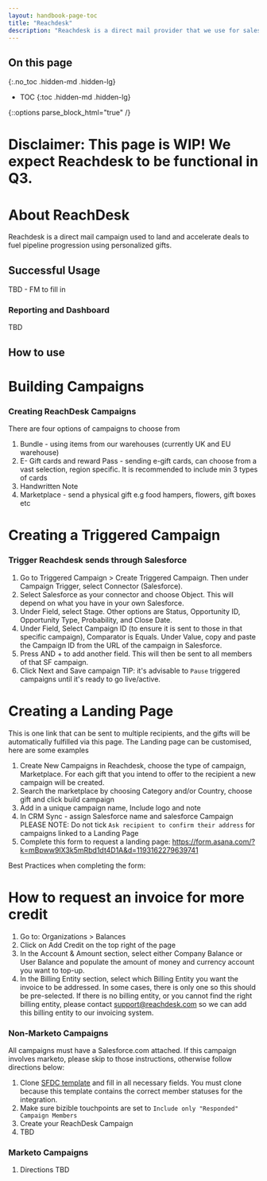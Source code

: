 ```yaml
---
layout: handbook-page-toc
title: "Reachdesk"
description: "Reachdesk is a direct mail provider that we use for sales and marketing campaigns to fuel pipeline progression using personalized gifts"
---
```


<link rel="stylesheet" type="text/css" href="/stylesheets/biztech.css" />

## On this page
{:.no_toc .hidden-md .hidden-lg}

- TOC
{:toc .hidden-md .hidden-lg}

{::options parse_block_html="true" /}

# Disclaimer: This page is WIP! We expect Reachdesk to be functional in Q3.

# About ReachDesk
Reachdesk is a direct mail campaign used to land and accelerate deals to fuel pipeline progression using personalized gifts.

## Successful Usage
TBD - FM to fill in

### Reporting and Dashboard
TBD

## How to use 

# Building Campaigns
### Creating ReachDesk Campaigns
There are four options of campaigns to choose from
1. Bundle - using items from our warehouses (currently UK and EU warehouse)
1. E- Gift cards and reward Pass - sending e-gift cards, can choose from a vast selection, region specific. It is recommended to include min 3 types of cards
1. Handwritten Note
1. Marketplace - send a physical gift e.g food hampers, flowers, gift boxes etc

# Creating a Triggered Campaign

### Trigger Reachdesk sends through Salesforce
1. Go to Triggered Campaign > Create Triggered Campaign. Then under Campaign Trigger, select Connector (Salesforce).
1. Select Salesforce as your connector and choose Object. This will depend on what you have in your own Salesforce.
1. Under Field, select Stage. Other options are  Status, Opportunity ID, Opportunity Type, Probability, and Close Date.
1. Under Field, Select Campaign ID (to ensure it is sent to those in that specific campaign), Comparator is Equals. Under Value, copy and paste the Campaign ID from the URL of the campaign in Salesforce.
1. Press AND + to add another field. This will then be sent to all members of that SF campaign. 
1. Click Next and Save campaign
TIP: it's advisable to `Pause` triggered campaigns until it's ready to go live/active.

# Creating a Landing Page

This is one link that can be sent to multiple recipients, and the gifts will be automatically fulfilled via this page. The Landing page can be customised, here are some examples

1. Create New Campaigns in Reachdesk, choose the type of campaign, Marketplace. For each gift that you intend to offer to the recipient a new campaign will be created.
1. Search the marketplace by choosing Category and/or Country, choose gift and click build campaign
1. Add in a unique campaign name, Include logo and note 
1. In CRM Sync - assign Salesforce name and salesforce Campaign
PLEASE NOTE: Do not tick `Ask recipient to confirm their address` for  campaigns linked to a Landing Page
1. Complete this form to request a landing page: https://form.asana.com/?k=mBpww9IX3k5mRbd1dt4D1A&d=1193162279639741
 
Best Practices when completing the form:

# How to request an invoice for more credit

1. Go to: Organizations > Balances
1. Click on Add Credit on the top right of the page
1. In the Account & Amount section, select either Company Balance or User Balance and populate the amount of money and currency account you want to top-up.
1. In the Billing Entity section, select which Billing Entity you want the invoice to be addressed. In some cases, there is only one so this should be pre-selected. If there is no billing entity, or you cannot find the right billing entity, please contact support@reachdesk.com so we can add this billing entity to our invoicing system.


### Non-Marketo Campaigns
All campaigns must have a Salesforce.com attached. If this campaign involves marketo, please skip to those instructions, otherwise follow directions below:

1. Clone [SFDC template](https://gitlab.my.salesforce.com/7014M000001vgGz) and fill in all necessary fields. You must clone because this template contains the  correct member statuses for the integration.
1. Make sure bizible touchpoints are set to `Include only "Responded" Campaign Members`
1. Create your ReachDesk Campaign
1. TBD


### Marketo Campaigns
1. Directions TBD
